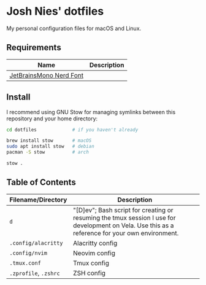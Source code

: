 # Josh Nies' dotfiles

My personal configuration files for macOS and Linux.

## Requirements

| Name | Description |
| ---- | ----------- |
| [JetBrainsMono Nerd Font](https://www.nerdfonts.com/font-downloads) |  |

## Install

I recommend using GNU Stow for managing symlinks between this repository and
your home directory:

```sh
cd dotfiles             # if you haven't already

brew install stow       # macOS
sudo apt install stow   # debian
pacman -S stow          # arch

stow .
```
## Table of Contents

| Filename/Directory | Description |
| -------- | ----------- |
| `d` | "\[D\]ev"; Bash script for creating or resuming the tmux session I use for development on Vela. Use this as a reference for your own environment. |
| `.config/alacritty` | Alacritty config |
| `.config/nvim` | Neovim config |
| `.tmux.conf` | Tmux config |
| `.zprofile`, `.zshrc` | ZSH config |

